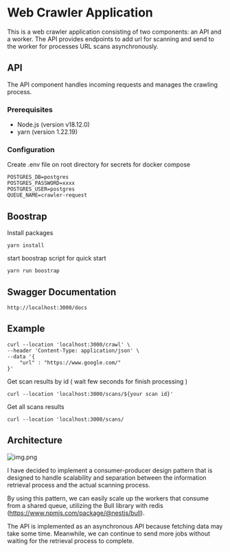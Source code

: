 # Web Crawler Application

This is a web crawler application consisting of 
two components: an API and a worker. 
The API provides endpoints to add url for scanning and send to 
the worker for processes URL scans asynchronously.

## API

The API component handles incoming requests and manages the crawling process.

### Prerequisites

- Node.js (version v18.12.0)
- yarn (version 1.22.19)

### Configuration

Create .env file on root directory for secrets for docker compose

```
POSTGRES_DB=postgres
POSTGRES_PASSWORD=xxxx
POSTGRES_USER=postgres
QUEUE_NAME=crawler-request
```

## Boostrap

Install packages

```yarn install```

start boostrap script for quick start 

```yarn run boostrap```


## Swagger Documentation  
```http://localhost:3000/docs```


## Example

```
curl --location 'localhost:3000/crawl' \
--header 'Content-Type: application/json' \
--data '{
    "url" : "https://www.google.com/"
}'
```

Get scan results by id ( wait few seconds for finish processing )
```
curl --location 'localhost:3000/scans/${your scan id}'
```

Get all scans results
```
curl --location 'localhost:3000/scans/
```

## Architecture 

![img.png](img.png)

I have decided to implement a consumer-producer design pattern that is designed to handle scalability and separation between the information retrieval process and the actual scanning process.

By using this pattern, we can easily scale up the workers that consume from a shared queue, utilizing the Bull library with redis (https://www.npmjs.com/package/@nestjs/bull).

The API is implemented as an asynchronous API because fetching data may take some time. Meanwhile, we can continue to send more jobs without waiting for the retrieval process to complete.




